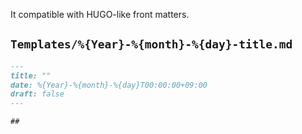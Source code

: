 It compatible with HUGO-like front matters.

## `Templates/%{Year}-%{month}-%{day}-title.md`

```markdown:Templates/%{Year}-%{month}-%{day}-title.md
---
title: ""
date: %{Year}-%{month}-%{day}T00:00:00+09:00
draft: false
---

##
```
